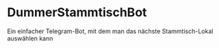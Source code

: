 # DummerStammtischBot
Ein einfacher Telegram-Bot, mit dem man das nächste Stammtisch-Lokal auswählen kann

